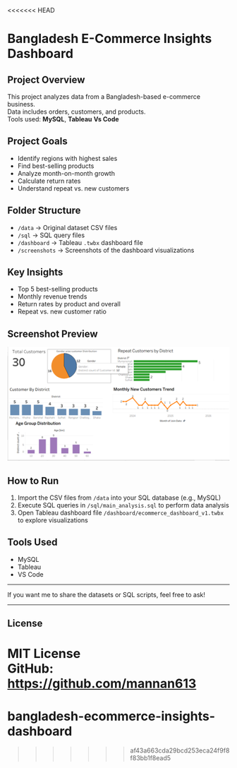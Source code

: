 <<<<<<< HEAD
# Bangladesh E-Commerce Insights Dashboard

## Project Overview
This project analyzes data from a Bangladesh-based e-commerce business.  
Data includes orders, customers, and products.  
Tools used: **MySQL**, **Tableau** **Vs Code** 

## Project Goals
- Identify regions with highest sales  
- Find best-selling products  
- Analyze month-on-month growth  
- Calculate return rates  
- Understand repeat vs. new customers  

## Folder Structure
- `/data` → Original dataset CSV files  
- `/sql` → SQL query files  
- `/dashboard` → Tableau `.twbx` dashboard file  
- `/screenshots` → Screenshots of the dashboard visualizations  

## Key Insights
- Top 5 best-selling products  
- Monthly revenue trends  
- Return rates by product and overall  
- Repeat vs. new customer ratio  

## Screenshot Preview
![Dashboard Screenshot](screenshots/dashboard_overview.png)

## How to Run
1. Import the CSV files from `/data` into your SQL database (e.g., MySQL)  
2. Execute SQL queries in `/sql/main_analysis.sql` to perform data analysis  
3. Open Tableau dashboard file `/dashboard/ecommerce_dashboard_v1.twbx` to explore visualizations  

## Tools Used
- MySQL  
- Tableau  
- VS Code  

---

If you want me to share the datasets or SQL scripts, feel free to ask!

---

## License
MIT License  
GitHub: https://github.com/mannan613
=======
# bangladesh-ecommerce-insights-dashboard
>>>>>>> af43a663cda29bcd253eca24f9f8f83bb1f8ead5
